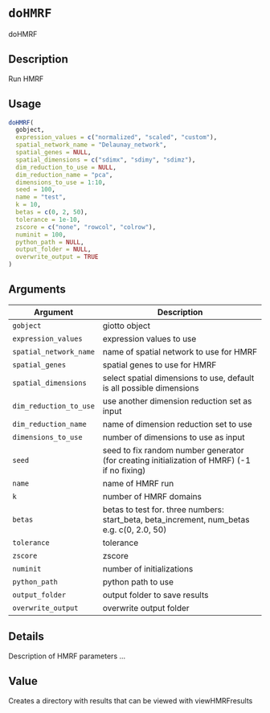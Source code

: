 # `doHMRF`

doHMRF


## Description

Run HMRF


## Usage

```r
doHMRF(
  gobject,
  expression_values = c("normalized", "scaled", "custom"),
  spatial_network_name = "Delaunay_network",
  spatial_genes = NULL,
  spatial_dimensions = c("sdimx", "sdimy", "sdimz"),
  dim_reduction_to_use = NULL,
  dim_reduction_name = "pca",
  dimensions_to_use = 1:10,
  seed = 100,
  name = "test",
  k = 10,
  betas = c(0, 2, 50),
  tolerance = 1e-10,
  zscore = c("none", "rowcol", "colrow"),
  numinit = 100,
  python_path = NULL,
  output_folder = NULL,
  overwrite_output = TRUE
)
```


## Arguments

Argument      |Description
------------- |----------------
`gobject`     |     giotto object
`expression_values`     |     expression values to use
`spatial_network_name`     |     name of spatial network to use for HMRF
`spatial_genes`     |     spatial genes to use for HMRF
`spatial_dimensions`     |     select spatial dimensions to use, default is all possible dimensions
`dim_reduction_to_use`     |     use another dimension reduction set as input
`dim_reduction_name`     |     name of dimension reduction set to use
`dimensions_to_use`     |     number of dimensions to use as input
`seed`     |     seed to fix random number generator (for creating initialization of HMRF) (-1 if no fixing)
`name`     |     name of HMRF run
`k`     |     number of HMRF domains
`betas`     |     betas to test for. three numbers: start_beta, beta_increment, num_betas e.g. c(0, 2.0, 50)
`tolerance`     |     tolerance
`zscore`     |     zscore
`numinit`     |     number of initializations
`python_path`     |     python path to use
`output_folder`     |     output folder to save results
`overwrite_output`     |     overwrite output folder


## Details

Description of HMRF parameters ...


## Value

Creates a directory with results that can be viewed with viewHMRFresults


